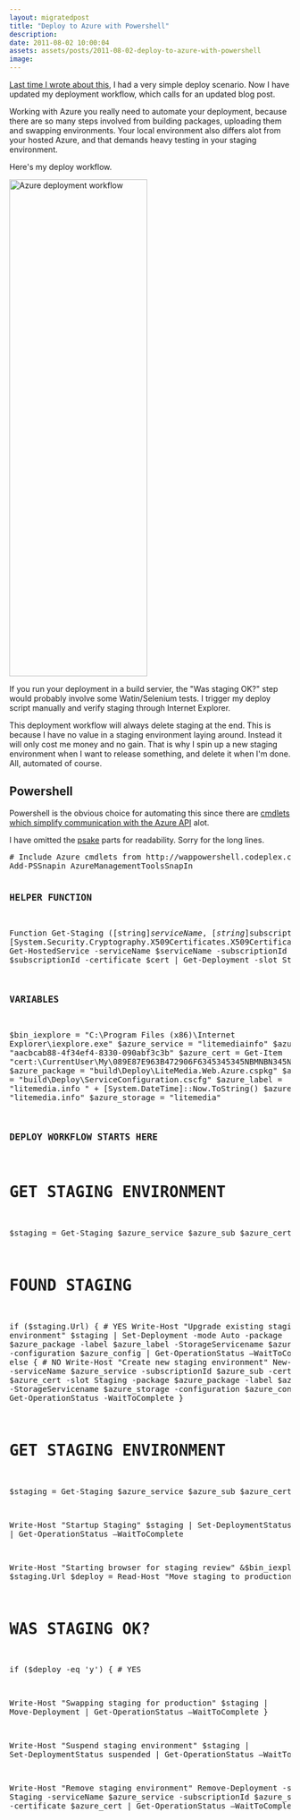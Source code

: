 ```yaml
---
layout: migratedpost
title: "Deploy to Azure with Powershell"
description:
date: 2011-08-02 10:00:04
assets: assets/posts/2011-08-02-deploy-to-azure-with-powershell
image: 
---
```


<p><a href="http://litemedia.info/automate-deploy-of-your-orchard-cms-to-azure" title="Automate deploy of Orchard CMS to Azure">Last time I wrote about this</a>, I had a very simple deploy scenario. Now I have updated my deployment workflow, which calls for an updated blog post.</p>
<p>Working with Azure you really need to automate your deployment, because there are so many steps involved from building packages, uploading them and swapping environments. Your local environment also differs alot from your hosted Azure, and that demands heavy testing in your staging environment.</p>
<p>Here's my deploy workflow.</p>
<p><img src="http://litemedia.info/media/Default/BlogPost/blog/azure_deployment_workflow.png" alt="Azure deployment workflow" width="247" height="888" /></p>
<p>If you run your deployment in a build servier, the "Was staging OK?" step would probably involve some Watin/Selenium tests. I trigger my deploy script manually and verify staging through Internet Explorer.</p>
<p>This deployment workflow will always delete staging at the end. This is because I have no value in a staging environment laying around. Instead it will only cost me money and no gain. That is why I spin up a new staging environment when I want to release something, and delete it when I'm done. All, automated of course.</p>
<h2>Powershell</h2>
<p>Powershell is the obvious choice for automating this since there are <a title="Windows Azure Platform PowerShell Cmdlets " href="http://wappowershell.codeplex.com/">cmdlets which simplify communication with the Azure API</a> alot.</p>
<p>I have omitted the <a href="http://codebetter.com/jameskovacs/2010/04/12/psake-v4-00/">psake</a> parts for readability. Sorry for the long lines.</p>
<pre class="brush:powershell"># Include Azure cmdlets from http://wappowershell.codeplex.com/
Add-PSSnapin AzureManagementToolsSnapIn

### HELPER FUNCTION ###
Function Get-Staging ([string]$serviceName, [string]$subscriptionId, [System.Security.Cryptography.X509Certificates.X509Certificate2]$cert)
{
 Get-HostedService -serviceName $serviceName -subscriptionId $subscriptionId -certificate $cert | Get-Deployment -slot Staging
}

### VARIABLES ####
$bin_iexplore = "C:\Program Files (x86)\Internet Explorer\iexplore.exe"
$azure_service = "litemediainfo"
$azure_sub = "aacbcab88-4f34ef4-8330-090abf3c3b"
$azure_cert = Get-Item "cert:\CurrentUser\My\089E87E963B472906F6345345345NBMNBN345NBBBB"
$azure_package = "build\Deploy\LiteMedia.Web.Azure.cspkg"
$azure_config = "build\Deploy\ServiceConfiguration.cscfg"
$azure_label = "litemedia.info " + [System.DateTime]::Now.ToString()
$azure_role = "litemedia.info"
$azure_storage = "litemedia" 

### DEPLOY WORKFLOW STARTS HERE ###
# GET STAGING ENVIRONMENT
$staging = Get-Staging $azure_service $azure_sub $azure_cert

# FOUND STAGING
if ($staging.Url) { # YES
 Write-Host "Upgrade existing staging environment"
 $staging |
 Set-Deployment -mode Auto -package $azure_package -label $azure_label -StorageServicename $azure_storage -configuration $azure_config | 
 Get-OperationStatus –WaitToComplete 
}
else { # NO
 Write-Host "Create new staging environment"
 New-Deployment -serviceName $azure_service -subscriptionId $azure_sub -certificate $azure_cert -slot Staging -package $azure_package -label $azure_label -StorageServicename $azure_storage -configuration $azure_config |
 Get-OperationStatus -WaitToComplete
}

# GET STAGING ENVIRONMENT
$staging = Get-Staging $azure_service $azure_sub $azure_cert

Write-Host "Startup Staging"
$staging | 
Set-DeploymentStatus running | 
Get-OperationStatus –WaitToComplete

Write-Host "Starting browser for staging review"
&$bin_iexplore $staging.Url
$deploy = Read-Host "Move staging to production? (y/N)"

# WAS STAGING OK?
if ($deploy -eq 'y') { # YES

 Write-Host "Swapping staging for production"
 $staging |
 Move-Deployment |
 Get-OperationStatus –WaitToComplete
}

Write-Host "Suspend staging environment"
$staging |
Set-DeploymentStatus suspended |
Get-OperationStatus –WaitToComplete

Write-Host "Remove staging environment"
Remove-Deployment -slot Staging -serviceName $azure_service -subscriptionId $azure_sub -certificate $azure_cert | 
Get-OperationStatus –WaitToComplete</pre>
